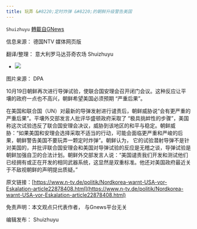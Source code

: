 ```yaml
---
title: 玩弄 &#8220;定时炸弹 &#8220;的朝鲜升级警告美国
---
```

`Shuizhuyu` [轉載自GNews](https://gnews.org/zh-hans/1608098/)

信息来源： 德国NTV 媒体网页版

翻译/整理： 意大利罗马达芬奇农场 Shuizhuyu

- ![](https://assets.gnews.org/wp-content/uploads/2021/10/261203740.jpg)


图片来源： DPA

10月19日朝鲜再次进行导弹试验，使联合国安理会召开闭门会议。这种反应让平壤的政府一点也不高兴，朝鲜希望美国必须预期 “严重后果”。

在美国和联合国（UN）对最新的导弹发射进行谴责后，朝鲜威胁说“会有更严重的严重后果”。平壤外交部发言人批评华盛顿政府采取了 “极具挑衅性的步骤”，美国称这次试验违反了联合国安理会决议，威胁到该地区的和平与稳定。朝鲜威胁：“如果美国和安理会选择采取不适当的行动，可能会面临更严重和严峻的后果，朝鲜警告美国不要玩弄一颗定时炸弹”。朝鲜认为， 它的试验潜射导弹不是针对美国的，并批评联合国安理会和美国对导弹试验的反应是无稽之谈，导弹试验是朝鲜加强自卫的合法计划。朝鲜外交部发言人说：“美国谴责我们开发和测试他们已经拥有或正在开发的相同武器系统，这显然是双重标准。他还对美国政府最近关于不敌视朝鲜的声明提出质疑。”

原文链接：[https://www.n-tv.de/politik/Nordkorea-warnt-USA-vor-Eskalation-article22878408.html](https://www.n-tv.de/politik/Nordkorea-warnt-USA-vor-Eskalation-article22878408.html)

免责声明：本文观点只代表作者， 与Gnews平台无关

编辑发布： Shuizhuyu
